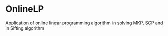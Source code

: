 # OnlineLP
Application of online linear programming algorithm in solving MKP, SCP and in Sifting algorithm
